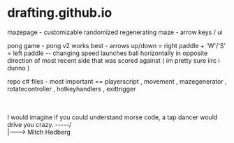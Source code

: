 # drafting.github.io

mazepage - customizable randomized regenerating maze - arrow keys / ui

pong game - pong v2 works best - arrows up/down = right paddle + 'W'/'S' = left paddle -- changing speed launches ball horizontally in opposite direction of most recent side that was scored against ( im pretty sure iirc i dunno )

repo c# files - most important == playerscript , movement , mazegenerator , rotatecontroller , hotkeyhandlers , exittrigger 

<p>
<br/><Think of how stupid the average person is, and then realize, half of ‘em are stupider than that. -----\

<br/>I would imagine if you could understand morse code, a tap dancer would drive you crazy.           -----/
 <br/>                                                                                                    |---> Mitch Hedberg</p>
